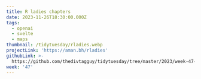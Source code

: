 ```yaml
---
title: R ladies chapters
date: 2023-11-26T18:30:00.000Z
tags:
  - openai
  - svelte
  - maps
thumbnail: /tidytuesday/rladies.webp
projectLink: 'https://aman.bh/rladies'
githubLink: >-
  https://github.com/thedivtagguy/tidytuesday/tree/master/2023/week-47-nov-2023-r-ladies/
week: '47'
---
```


